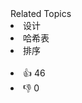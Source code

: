 <div><div>Related Topics</div><div><li>设计</li><li>哈希表</li><li>排序</li></div></div><br><div><li>👍 46</li><li>👎 0</li></div>